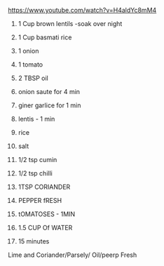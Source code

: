 https://www.youtube.com/watch?v=H4aldYc8mM4

1. 1 Cup brown lentils -soak over night
2.  1 Cup basmati rice 
3.  1 onion
4.  1 tomato


1. 2 TBSP oil
2.  onion saute for 4 min
3.  giner garlice for 1 min
4.  lentis - 1 min
5.  rice 
6. salt
7. 1/2 tsp cumin
8. 1/2 tsp chilli
9.  1TSP CORIANDER
10.  PEPPER fRESH
11.  tOMATOSES - 1MIN
12.  1.5 CUP Of WATER
13. 15 minutes


Lime and Coriander/Parsely/ Oil/peerp Fresh
